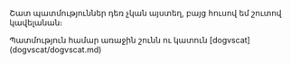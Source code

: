 Շատ պատմություններ դեռ չկան այստեղ, բայց հուսով եմ շուտով կավելանան։

Պատմություն համար առաջին շունն ու կատուն [dogvscat] (dogvscat/dogvscat.md)

